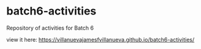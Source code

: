 # batch6-activities
Repository of activities for Batch 6

view it here: https://villanuevajamesfvillanueva.github.io/batch6-activities/
